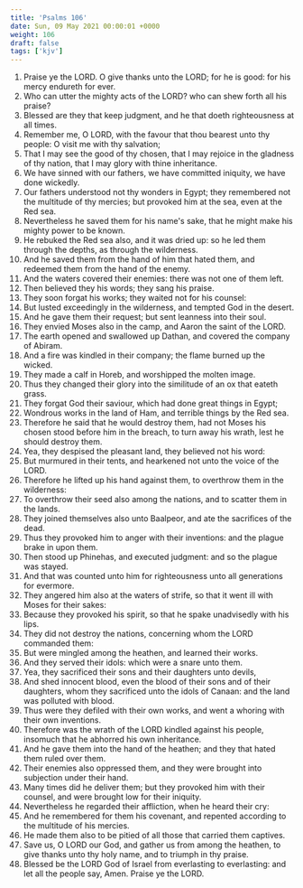 ```yaml
---
title: 'Psalms 106'
date: Sun, 09 May 2021 00:00:01 +0000
weight: 106
draft: false
tags: ['kjv'] 
---
```


1. Praise ye the LORD. O give thanks unto the LORD; for he is good: for his mercy endureth for ever.
2. Who can utter the mighty acts of the LORD? who can shew forth all his praise?
3. Blessed are they that keep judgment, and he that doeth righteousness at all times.
4. Remember me, O LORD, with the favour that thou bearest unto thy people: O visit me with thy salvation;
5. That I may see the good of thy chosen, that I may rejoice in the gladness of thy nation, that I may glory with thine inheritance.
6. We have sinned with our fathers, we have committed iniquity, we have done wickedly.
7. Our fathers understood not thy wonders in Egypt; they remembered not the multitude of thy mercies; but provoked him at the sea, even at the Red sea.
8. Nevertheless he saved them for his name's sake, that he might make his mighty power to be known.
9. He rebuked the Red sea also, and it was dried up: so he led them through the depths, as through the wilderness.
10. And he saved them from the hand of him that hated them, and redeemed them from the hand of the enemy.
11. And the waters covered their enemies: there was not one of them left.
12. Then believed they his words; they sang his praise.
13. They soon forgat his works; they waited not for his counsel:
14. But lusted exceedingly in the wilderness, and tempted God in the desert.
15. And he gave them their request; but sent leanness into their soul.
16. They envied Moses also in the camp, and Aaron the saint of the LORD.
17. The earth opened and swallowed up Dathan, and covered the company of Abiram.
18. And a fire was kindled in their company; the flame burned up the wicked.
19. They made a calf in Horeb, and worshipped the molten image.
20. Thus they changed their glory into the similitude of an ox that eateth grass.
21. They forgat God their saviour, which had done great things in Egypt;
22. Wondrous works in the land of Ham, and terrible things by the Red sea.
23. Therefore he said that he would destroy them, had not Moses his chosen stood before him in the breach, to turn away his wrath, lest he should destroy them.
24. Yea, they despised the pleasant land, they believed not his word:
25. But murmured in their tents, and hearkened not unto the voice of the LORD.
26. Therefore he lifted up his hand against them, to overthrow them in the wilderness:
27. To overthrow their seed also among the nations, and to scatter them in the lands.
28. They joined themselves also unto Baalpeor, and ate the sacrifices of the dead.
29. Thus they provoked him to anger with their inventions: and the plague brake in upon them.
30. Then stood up Phinehas, and executed judgment: and so the plague was stayed.
31. And that was counted unto him for righteousness unto all generations for evermore.
32. They angered him also at the waters of strife, so that it went ill with Moses for their sakes:
33. Because they provoked his spirit, so that he spake unadvisedly with his lips.
34. They did not destroy the nations, concerning whom the LORD commanded them:
35. But were mingled among the heathen, and learned their works.
36. And they served their idols: which were a snare unto them.
37. Yea, they sacrificed their sons and their daughters unto devils,
38. And shed innocent blood, even the blood of their sons and of their daughters, whom they sacrificed unto the idols of Canaan: and the land was polluted with blood.
39. Thus were they defiled with their own works, and went a whoring with their own inventions.
40. Therefore was the wrath of the LORD kindled against his people, insomuch that he abhorred his own inheritance.
41. And he gave them into the hand of the heathen; and they that hated them ruled over them.
42. Their enemies also oppressed them, and they were brought into subjection under their hand.
43. Many times did he deliver them; but they provoked him with their counsel, and were brought low for their iniquity.
44. Nevertheless he regarded their affliction, when he heard their cry:
45. And he remembered for them his covenant, and repented according to the multitude of his mercies.
46. He made them also to be pitied of all those that carried them captives.
47. Save us, O LORD our God, and gather us from among the heathen, to give thanks unto thy holy name, and to triumph in thy praise.
48. Blessed be the LORD God of Israel from everlasting to everlasting: and let all the people say, Amen. Praise ye the LORD.
